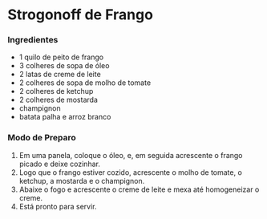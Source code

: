 # Strogonoff de Frango

### Ingredientes

 - 1 quilo de peito de frango
 - 3 colheres de sopa de óleo
 - 2 latas de creme de leite
 - 2 colheres de sopa de molho de tomate
 - 2 colheres de ketchup
 - 2 colheres de mostarda
 - champignon
 - batata palha e arroz branco

### Modo de Preparo

 1. Em uma panela, coloque o óleo, e, em seguida acrescente o frango picado e deixe cozinhar.
 2. Logo que o frango estiver cozido, acrescente o molho de tomate, o ketchup, a mostarda e o champignon.
 3. Abaixe o fogo e acrescente o creme de leite e mexa até homogeneizar o creme.
 4. Está pronto para servir.
